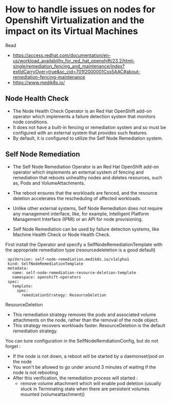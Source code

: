 # How to handle issues on nodes for Openshift Virtualization and the impact on its Virtual Machines

Read 
  * https://access.redhat.com/documentation/en-us/workload_availability_for_red_hat_openshift/23.2/html-single/remediation_fencing_and_maintenance/index?extIdCarryOver=true&sc_cid=701f2000001Css5AAC#about-remediation-fencing-maintenance
  * https://www.medik8s.io/

## Node Health Check

  * The Node Health Check Operator is an Red Hat OpenShift add-on operator which implements a failure detection system that monitors node conditions. 
  * It does not have a built-in fencing or remediation system and so must be configured with an external system that provides such features. 
  * By default, it is configured to utilize the Self Node Remediation system.

## Self Node Remediation

  * The Self Node Remediation Operator is an Red Hat OpenShift add-on operator which implements an external system of fencing and remediation that reboots unhealthy nodes and deletes resources, such as, Pods and VolumeAttachments. 
  * The reboot ensures that the workloads are fenced, and the resource deletion accelerates the rescheduling of affected workloads. 
  * Unlike other external systems, Self Node Remediation does not require any management interface, like, for example, Intelligent Platform Management Interface (IPMI) or an API for node provisioning.

  * Self Node Remediation can be used by failure detection systems, like Machine Health Check or Node Health Check.

First install the Operator and specify a SelfNodeRemediationTemplate with the appropriate remediation type (resourcedeletetion is a good default)

     apiVersion: self-node-remediation.medik8s.io/v1alpha1
     kind: SelfNodeRemediationTemplate
     metadata:
       name: self-node-remediation-resource-deletion-template
       namespace: openshift-operators
     spec:
       template:
         spec:
           remediationStrategy: ResourceDeletion
      
ResourceDeletion
  * This remediation strategy removes the pods and associated volume attachments on the node, rather than the removal of the node object. 
  * This strategy recovers workloads faster. ResourceDeletion is the default remediation strategy.

You can tune configuration in the SelfNodeRemdiationConfig, but do not forget : 

  * If the node is not down, a reboot will be started by a daemonset/pod on the node
  * You won't be allowed to go under around 3 minutes of waiting if the node is not rebooting
  * After this verification, the remediation process will started :
      * remove volume attachment which will enable pod deletion (usually stuck in Terminating state when there are persistent volumes mounted (volumeattachment))
  
